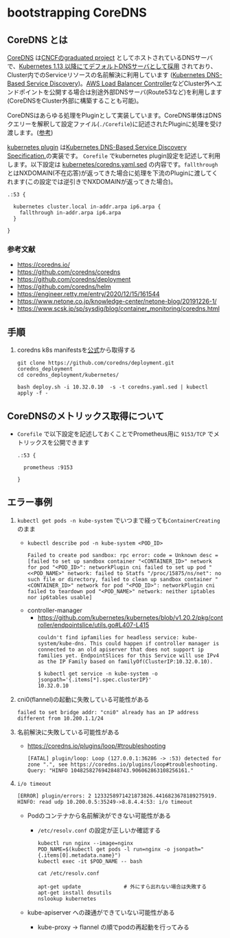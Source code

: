 # bootstrapping CoreDNS

## CoreDNS とは

[CoreDNS](https://coredns.io/) は[CNCFのgraduated project](https://www.cncf.io/announcements/2019/01/24/coredns-graduation/) としてホストされているDNSサーバで、[Kubernetes 1.13 以降にてデフォルトDNSサーバとして採用](https://kubernetes.io/blog/2018/12/03/kubernetes-1-13-release-announcement/#coredns-is-now-the-default-dns-server-for-kubernetes) されており、Cluster内でのServiceリソースの名前解決に利用しています ([Kubernetes DNS-Based Service Discovery](https://github.com/kubernetes/dns/blob/master/docs/specification.md))。[AWS Load Balancer Controller](https://kubernetes-sigs.github.io/aws-load-balancer-controller/v2.2/deploy/installation/)などCluster外へエンドポイントを公開する場合は別途外部DNSサーバ(Route53など)を利用します(CoreDNSをCluster外部に構築することも可能)。

CoreDNSはあらゆる処理をPluginとして実装しています。CoreDNS単体はDNSクエリーを解釈して設定ファイル(`./Corefile`)に記述されたPluginに処理を受け渡します。([参考](https://coredns.io/manual/toc/#plugins))

[kubernetes plugin](https://coredns.io/plugins/kubernetes/) は[Kubernetes DNS-Based Service Discovery Specification.](https://coredns.io/plugins/kubernetes/)の実装です。
`Corefile` でkubernetes plugin設定を記述して利用します。以下設定は [kubernetes/coredns.yaml.sed](https://github.com/coredns/deployment/blob/master/kubernetes/coredns.yaml.sed) の内容です。`fallthrough` とはNXDOMAIN(不在応答)が返ってきた場合に処理を下流のPluginに渡してくれます(この設定では逆引きでNXDOMAINが返ってきた場合)。

  ```
  .:53 {

    kubernetes cluster.local in-addr.arpa ip6.arpa {
      fallthrough in-addr.arpa ip6.arpa
    }

  }
  ```

### 参考文献

- https://coredns.io/
- https://github.com/coredns/coredns
- https://github.com/coredns/deployment
- https://github.com/coredns/helm
- https://engineer.retty.me/entry/2020/12/15/161544
- https://www.netone.co.jp/knowledge-center/netone-blog/20191226-1/
- https://www.scsk.jp/sp/sysdig/blog/container_monitoring/coredns.html

## 手順

1. coredns k8s manifestsを[公式](https://github.com/coredns/deployment)から取得する
    ```
    git clone https://github.com/coredns/deployment.git coredns_deployment
    cd coredns_deployment/kubernetes/

    bash deploy.sh -i 10.32.0.10  -s -t coredns.yaml.sed | kubectl apply -f -
    ```

## CoreDNSのメトリックス取得について

- `Corefile` で以下設定を記述しておくことでPrometheus用に `9153/TCP` でメトリックスを公開できます
   ```
   .:53 {

     prometheus :9153

   }
   ```


## エラー事例

1. `kubectl get pods -n kube-system` でいつまで経っても`ContainerCreating` のまま
    - `kubectl describe pod -n kube-system <POD_ID>`
        ```
        Failed to create pod sandbox: rpc error: code = Unknown desc = [failed to set up sandbox container "<CONTAINER_ID>" network for pod "<POD_ID>": networkPlugin cni failed to set up pod "<<POD_NAME>" network: failed to Statfs "/proc/15875/ns/net": no such file or directory, failed to clean up sandbox container "<CONTAINER_ID>" network for pod "<POD_ID>": networkPlugin cni failed to teardown pod "<POD_NAME>" network: neither iptables nor ip6tables usable]
        ```
    - controller-manager
        - https://github.com/kubernetes/kubernetes/blob/v1.20.2/pkg/controller/endpointslice/utils.go#L407-L415
            ```
            couldn't find ipfamilies for headless service: kube-system/kube-dns. This could happen if controller manager is connected to an old apiserver that does not support ip families yet. EndpointSlices for this Service will use IPv4 as the IP Family based on familyOf(ClusterIP:10.32.0.10).
            ```
            ```
            $ kubectl get service -n kube-system -o jsonpath='{.items[*].spec.clusterIP}'
            10.32.0.10
            ```

1. cni0(flannel)の起動に失敗している可能性がある
    ```
    failed to set bridge addr: "cni0" already has an IP address different from 10.200.1.1/24
    ```

1. 名前解決に失敗している可能性がある
    - https://coredns.io/plugins/loop/#troubleshooting
        ```
        [FATAL] plugin/loop: Loop (127.0.0.1:36286 -> :53) detected for zone ".", see https://coredns.io/plugins/loop#troubleshooting. Query: "HINFO 1048258276942848743.906062863108256161."
        ```

1. `i/o timeout`

    ```
    [ERROR] plugin/errors: 2 1233258971421873826.4416823678189275919. HINFO: read udp 10.200.0.5:35249->8.8.4.4:53: i/o timeout
    ```

      - Podのコンテナから名前解決ができない可能性がある
        - `/etc/resolv.conf` の設定が正しいか確認する

          ```
          kubectl run nginx --image=nginx
          POD_NAME=$(kubectl get pods -l run=nginx -o jsonpath="{.items[0].metadata.name}")
          kubectl exec -it $POD_NAME -- bash

          cat /etc/resolv.conf

          apt-get update              # 外にすら出れない場合は失敗する
          apt-get install dnsutils
          nslookup kubernetes
          ```

      - kube-apiserver への疎通ができていない可能性がある
        - kube-proxy -> flannel の順でpodの再起動を行ってみる

